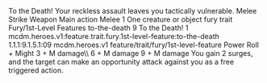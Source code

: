 <ability>
  <name>To the Death!</name>
  <flavor>Your reckless assault leaves you tactically vulnerable.</flavor>
  <keywords>
    <keyword>Melee</keyword>
    <keyword>Strike</keyword>
    <keyword>Weapon</keyword>
  </keywords>
  <type>Main action</type>
  <distance>Melee 1</distance>
  <target>One creature or object</target>
  <metadata>
    <class>fury</class>
    <feature_type>trait</feature_type>
    <file_dpath>Fury/1st-Level Features</file_dpath>
    <item_id>to-the-death</item_id>
    <item_index>9</item_index>
    <item_name>To the Death!</item_name>
    <level>1</level>
    <scc>mcdm.heroes.v1:feature.trait.fury.1st-level-feature:to-the-death</scc>
    <scdc>1.1.1:9.1.5.1:09</scdc>
    <source>mcdm.heroes.v1</source>
    <type>feature/trait/fury/1st-level-feature</type>
  </metadata>
  <effects>
    <effect type="roll">
      <roll>Power Roll + Might</roll>
      <t1>3 + M damage\\</t1>
      <t2>6 + M damage</t2>
      <t3>9 + M damage</t3>
    </effect>
    <effect type="mundane">You gain 2 surges, and the target can make an opportunity attack against you as a free triggered action.</effect>
  </effects>
</ability>
